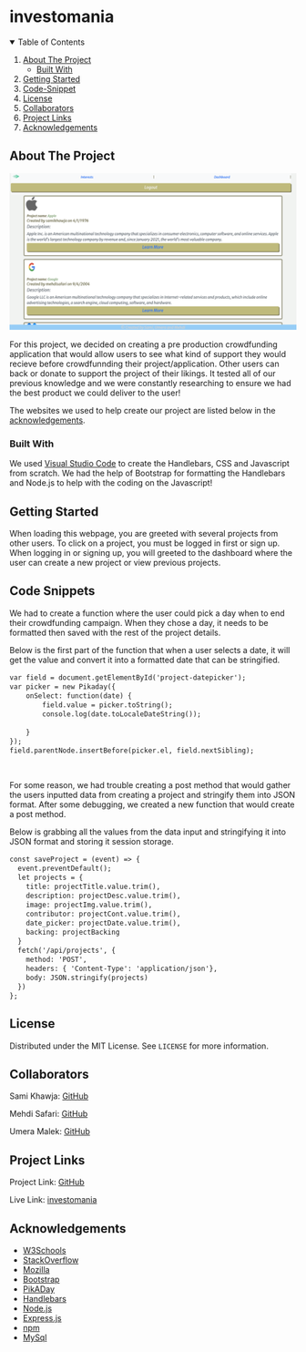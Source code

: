 # investomania

<!-- TABLE OF CONTENTS -->
<details open="open">
  <summary>Table of Contents</summary>
  <ol>
    <li>
      <a href="#about-the-project">About The Project</a>
      <ul>
        <li><a href="#built-with">Built With</a></li>
      </ul>
    </li>
    <li>
      <a href="#getting-started">Getting Started</a>
    </li>
    <li><a href="#code-snippet">Code-Snippet</a></li>
    <li><a href="#license">License</a></li>
    <li><a href="#collaborators">Collaborators</a></li>
    <li><a href="#project-links">Project Links</a></li>
    <li><a href="#acknowledgements">Acknowledgements</a></li>
  </ol>
</details>



<!-- ABOUT THE PROJECT -->
## About The Project

<img src="./public/assets/images/webpage.png" alt="investomania Webpage">

For this project, we decided on creating a pre production crowdfunding application that would allow users to see what kind of support they would recieve before crowdfunnding their project/application. Other users can back or donate to support the project of their likings. It tested all of our previous knowledge and we were constantly researching to ensure we had the best product we could deliver to the user!

The websites we used to help create our project are listed below in the <a href="#acknowledgements">acknowledgements</a>.

### Built With

We used <a href="https://code.visualstudio.com/">Visual Studio Code</a> to create the Handlebars, CSS and Javascript from scratch. We had the help of Bootstrap for formatting the Handlebars and Node.js to help with the coding on the Javascript!


<!-- GETTING STARTED -->
## Getting Started

When loading this webpage, you are greeted with several projects from other users. To click on a project, you must be logged in first or sign up. When logging in or signing up, you will greeted to the dashboard where the user can create a new project or view previous projects.


<!-- USAGE EXAMPLES -->
## Code Snippets

We had to create a function where the user could pick a day when to end their crowdfunding campaign. When they chose a day, it needs to be formatted then saved with the rest of the project details.

Below is the first part of the function that when a user selects a date, it will get the value and convert it into a formatted date that can be stringified.
```
var field = document.getElementById('project-datepicker');
var picker = new Pikaday({
    onSelect: function(date) {
        field.value = picker.toString();
        console.log(date.toLocaleDateString());
        
    }
});
field.parentNode.insertBefore(picker.el, field.nextSibling);
```
<br>

For some reason, we had trouble creating a post method that would gather the users inputted data from creating a project and stringify them into JSON format. After some debugging, we created a new function that would create a post method.

Below is grabbing all the values from the data input and stringifying it into JSON format and storing it session storage.

```
const saveProject = (event) => {
  event.preventDefault();
  let projects = {
    title: projectTitle.value.trim(),
    description: projectDesc.value.trim(),
    image: projectImg.value.trim(),
    contributor: projectCont.value.trim(),
    date_picker: projectDate.value.trim(),
    backing: projectBacking
  }
  fetch('/api/projects', {
    method: 'POST',
    headers: { 'Content-Type': 'application/json'},
    body: JSON.stringify(projects)
  })
};
```


<!-- LICENSE -->
## License

Distributed under the MIT License. See `LICENSE` for more information.



<!-- CONTACT -->
## Collaborators
Sami Khawja: [GitHub](https://github.com/samikhawja)

Mehdi Safari: [GitHub](https://github.com/mehdisafari77)

Umera Malek: [GitHub](https://github.com/umeramalek)


## Project Links
Project Link: [GitHub](https://github.com/samikhawja/investomania)

Live Link: [investomania](https://investomaniap2.herokuapp.com/)



<!-- ACKNOWLEDGEMENTS -->
## Acknowledgements
* [W3Schools](https://www.w3schools.com/)
* [StackOverflow](https://stackoverflow.com/)
* [Mozilla](https://developer.mozilla.org/en-US/docs/Web/JavaScript)
* [Bootstrap](https://get.foundation)
* [PikADay](https://jquery.com/)
* [Handlebars](https://kanye.rest/)
* [Node.js](https://funtranslations.com/api/)
* [Express.js](https://funtranslations.com/api/)
* [npm](https://funtranslations.com/api/)
* [MySql](https://funtranslations.com/api/)
